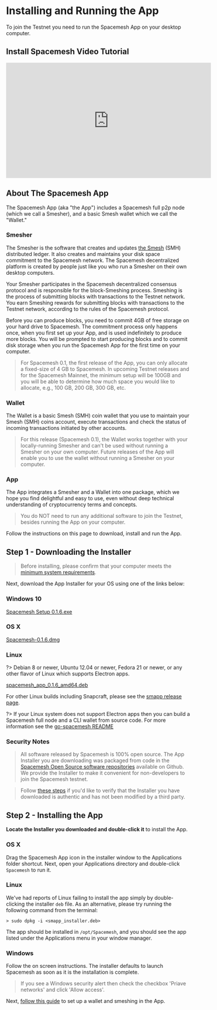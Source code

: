 # Installing and Running the App

To join the Testnet you need to run the Spacemesh App on your desktop computer.

## Install Spacemesh Video Tutorial

<iframe width="560" height="315" src="https://www.youtube-nocookie.com/embed/RLhKz0XiH0A" frameborder="0" allow="accelerometer; autoplay; encrypted-media; gyroscope; picture-in-picture" allowfullscreen></iframe>

## About The Spacemesh App

The Spacemesh App (aka "the App") includes a Spacemesh full p2p node (which we call a Smesher), and a basic Smesh wallet which we call the "Wallet."

### Smesher
The Smesher is the software that creates and updates [the Smesh](../coins.md) (SMH) distributed ledger. It also creates and maintains your disk space commitment to the Spacemesh network. The Spacemesh decentralized platform is created by people just like you who run a Smesher on their own desktop computers.

Your Smesher participates in the Spacemesh decentralized consensus protocol and is responsible for the block-Smeshing process. Smeshing is the process of submitting blocks with transactions to the Testnet network. You earn Smeshing rewards for submitting blocks with transactions to the Testnet network, according to the rules of the Spacemesh protocol.

Before you can produce blocks, you need to commit 4GB of free storage on your hard drive to Spacemesh. The commitment process only happens once, when you first set up your App, and is used indefinitely to produce more blocks. You will be prompted to start producing blocks and to commit disk storage when you run the Spacemesh App for the first time on your computer.

> For Spacemesh 0.1, the first release of the App, you can only allocate a fixed-size of 4 GB to Spacemesh. In upcoming Testnet releases and for the Spacemesh Mainnet, the minimum setup will be 100GB and you will be able to determine how much space you would like to allocate, e.g., 100 GB, 200 GB, 300 GB, etc.

### Wallet
The Wallet is a basic Smesh (SMH) coin wallet that you use to maintain your Smesh (SMH) coins account, execute transactions and check the status of incoming transactions initiated by other accounts.

> For this release (Spacemesh 0.1), the Wallet works together with your locally-running Smesher and can't be used without running a Smesher on your own computer. Future releases of the App will enable you to use the wallet without running a Smesher on your computer.

### App
The App integrates a Smesher and a Wallet into one package, which we hope you find delightful and easy to use, even without deep technical understanding of cryptocurrency terms and concepts.

> You do NOT need to run any additional software to join the Testnet, besides running the App on your computer.

Follow the instructions on this page to download, install and run the App.

## Step 1 - Downloading the Installer

> Before installing, please confirm that your computer meets the [minimum system requirements](requirements.md).

Next, download the App Installer for your OS using one of the links below:

### Windows 10

[Spacemesh Setup 0.1.6.exe](https://storage.googleapis.com/smapp/v0.1.6/Spacemesh%20Setup%200.1.6.exe)

### OS X

[Spacemesh-0.1.6.dmg](https://storage.googleapis.com/smapp/v0.1.6/Spacemesh-0.1.6.dmg)

### Linux

?> Debian 8 or newer, Ubuntu 12.04 or newer, Fedora 21 or newer, or any other flavor of Linux which supports Electron apps.

[spacemesh_app_0.1.6_amd64.deb](https://storage.googleapis.com/smapp/v0.1.6/spacemesh_app_0.1.6_amd64.deb)

For other Linux builds including Snapcraft, please see the [smapp release page](https://github.com/spacemeshos/smapp/releases/tag/v0.1.2).


?> If your Linux system does not support Electron apps then you can build a Spacemesh full node and a CLI wallet from source code. For more information see the [go-spacemesh README](https://github.com/spacemeshos/go-spacemesh)

### Security Notes

> All software released by Spacemesh is 100% open source. The App Installer you are downloading was packaged from code in the [Spacemesh Open Source software repositories](https://github.com/spacemeshos) available on Github. We provide the Installer to make it convenient for non-developers to join the Spacemesh testnet.

> Follow [these steps](auth.md) if you'd like to verify that the Installer you have downloaded is authentic and has not been modified by a third party.

## Step 2 - Installing the App

**Locate the Installer you downloaded and double-click it** to install the App.

### OS X
Drag the Spacemesh App icon in the installer window to the Applications folder shortcut. Next, open your Applications directory and double-click `Spacemesh` to run it.

### Linux
We've had reports of Linux failing to install the app simply by double-clicking the installer `deb` file. As an alternative, please try running the following command from the terminal:

`> sudo dpkg -i <smapp_installer.deb>`

The app should be installed in `/opt/Spacemesh`, and you should see the app listed under the Applications menu in your window manager.

### Windows
Follow the on screen instructions. The installer defaults to launch Spacemesh as soon as it is the installation is complete.

> If you see a Windows security alert then check the checkbox 'Priave networks' and click 'Allow access'.

Next, [follow this guide](guide/setup.md) to set up a wallet and smeshing in the App.
